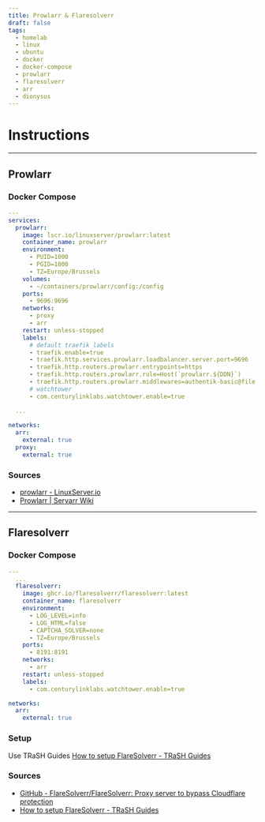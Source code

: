```yaml
---
title: Prowlarr & Flaresolverr
draft: false
tags:
  - homelab
  - linux
  - ubuntu
  - docker
  - docker-compose
  - prowlarr
  - flaresolverr
  - arr
  - dionysus
---
```


# Instructions

---

## Prowlarr

### Docker Compose
```yaml title="containers/prowlarr/docker-compose.yml"
---
services:
  prowlarr:
    image: lscr.io/linuxserver/prowlarr:latest
    container_name: prowlarr
    environment:
      - PUID=1000
      - PGID=1000
      - TZ=Europe/Brussels
    volumes:
      - ~/containers/prowlarr/config:/config
    ports:
      - 9696:9696
    networks:
      - proxy
      - arr
    restart: unless-stopped
    labels:
      # default traefik labels
      - traefik.enable=true
      - traefik.http.services.prowlarr.loadbalancer.server.port=9696
      - traefik.http.routers.prowlarr.entrypoints=https
      - traefik.http.routers.prowlarr.rule=Host(`prowlarr.${DDN}`)
      - traefik.http.routers.prowlarr.middlewares=authentik-basic@file
      # watchtower
      - com.centurylinklabs.watchtower.enable=true

  ...
  
networks:
  arr:
    external: true
  proxy:
    external: true
```

### Sources
- [prowlarr - LinuxServer.io](https://docs.linuxserver.io/images/docker-prowlarr/)
- [Prowlarr | Servarr Wiki](https://wiki.servarr.com/prowlarr)

---

## Flaresolverr

### Docker Compose
```yaml title="containers/prowlarr/docker-compose.yml"
---
  ...
  flaresolverr:
    image: ghcr.io/flaresolverr/flaresolverr:latest
    container_name: flaresolverr
    environment:
      - LOG_LEVEL=info
      - LOG_HTML=false
      - CAPTCHA_SOLVER=none
      - TZ=Europe/Brussels
    ports:
      - 8191:8191
    networks:
      - arr
    restart: unless-stopped
    labels:
      - com.centurylinklabs.watchtower.enable=true

networks:
  arr:
    external: true
```

### Setup
Use TRaSH Guides
[How to setup FlareSolverr - TRaSH Guides](https://trash-guides.info/Prowlarr/prowlarr-setup-flaresolverr/)

### Sources
- [GitHub - FlareSolverr/FlareSolverr: Proxy server to bypass Cloudflare protection](https://github.com/FlareSolverr/FlareSolverr)
- [How to setup FlareSolverr - TRaSH Guides](https://trash-guides.info/Prowlarr/prowlarr-setup-flaresolverr/)